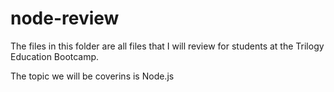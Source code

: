 # node-review

The files in this folder are all files that I will review for students 
at the Trilogy Education Bootcamp. 

The topic we will be coverins is Node.js